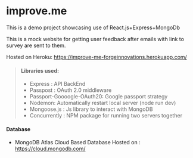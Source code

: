 # improve.me
This is a demo project showcasing use of React.js+Express+MongoDb

This is a mock website for getting user feedback after emails with link to survey are sent to them.

Hosted on Heroku:
https://improve-me-forgeinnovations.herokuapp.com/

> #### Libraries used:
>
> * Express : API BackEnd
> * Passpost : OAuth 2.0 middleware
> * Passport-Goooogle-OAuth20: Google passport strategy
> * Nodemon: Automatically restart local server (node run dev) 
> * Mongoose.js : Js library to interact with MongoDB
> * Concurrently : NPM package for running two servers together

#### Database
   * MongoDB Atlas Cloud Based Database
   Hosted on : https://cloud.mongodb.com/

